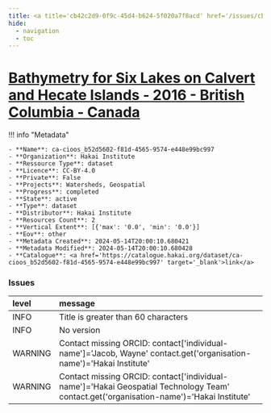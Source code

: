 ```yaml
---
title: <a title='cb42c2d9-0f9c-45d4-b624-5f020a7f8acd' href='/issues/cb42c2d9-0f9c-45d4-b624-5f020a7f8acd/' target='_blank'>Bathymetry for Six Lakes on Calvert and Hecate Islands - 2016 - British Columbia - Canada</a>
hide:
  - navigation
  - toc
---
```


# <a title='cb42c2d9-0f9c-45d4-b624-5f020a7f8acd' href='/issues/cb42c2d9-0f9c-45d4-b624-5f020a7f8acd/' target='_blank'>Bathymetry for Six Lakes on Calvert and Hecate Islands - 2016 - British Columbia - Canada</a>

<div id='map'></div>

!!! info "Metadata"
    
    - **Name**: ca-cioos_b52d5602-f81d-4565-9574-e448e99bc997 
    - **Organization**: Hakai Institute 
    - **Ressource Type**: dataset 
    - **Licence**: CC-BY-4.0 
    - **Private**: False 
    - **Projects**: Watersheds, Geospatial 
    - **Progress**: completed 
    - **State**: active 
    - **Type**: dataset 
    - **Distributor**: Hakai Institute 
    - **Resources Count**: 2 
    - **Vertical Extent**: [{'max': '0.0', 'min': '0.0'}] 
    - **Eov**: other 
    - **Metadata Created**: 2024-05-14T20:00:10.680421 
    - **Metadata Modified**: 2024-05-14T20:00:10.680428 
    - **Catalogue**: <a href='https://catalogue.hakai.org/dataset/ca-cioos_b52d5602-f81d-4565-9574-e448e99bc997' target='_blank'>link</a> 

### Issues

| level   | message                                                                                                                                 |
|:--------|:----------------------------------------------------------------------------------------------------------------------------------------|
| INFO    | Title is greater than 60 characters                                                                                                     |
| INFO    | No version                                                                                                                              |
| WARNING | Contact missing ORCID: contact['individual-name']='Jacob, Wayne' contact.get('organisation-name')='Hakai Institute'                     |
| WARNING | Contact missing ORCID: contact['individual-name']='Hakai Geospatial Technology Team' contact.get('organisation-name')='Hakai Institute' |

<script>
   document.addEventListener("DOMContentLoaded", function() {
    var map = L.map('map').setView([51.505, -125.09], 5);
    L.tileLayer('https://tile.openstreetmap.org/{z}/{x}/{y}.png', {
        maxZoom: 19,
        attribution: '&copy; <a href="http://www.openstreetmap.org/copyright">OpenStreetMap</a>'
    }).addTo(map);
    var geojsonFeature = {
        "type": "Feature",
        "properties": {
            "name" : "<a title='cb42c2d9-0f9c-45d4-b624-5f020a7f8acd' href='/issues/cb42c2d9-0f9c-45d4-b624-5f020a7f8acd/' target='_blank'>Bathymetry for Six Lakes on Calvert and Hecate Islands - 2016 - British Columbia - Canada</a>"
        },
        "geometry": {'type': 'Polygon', 'coordinates': [[[-128.09646606445312, 51.5996802644666], [-127.9508972167969, 51.5996802644666], [-127.9508972167969, 51.69171329024539], [-128.09646606445312, 51.69171329024539], [-128.09646606445312, 51.5996802644666]]]}
    }
    L.geoJSON(geojsonFeature).addTo(map);
   })
</script>